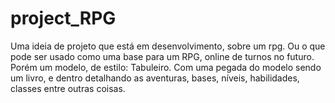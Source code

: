# project_RPG
Uma ideia de projeto que está em desenvolvimento, sobre um rpg. Ou o que pode ser usado como uma base para um RPG, online de turnos no futuro. Porém um modelo, de estilo: Tabuleiro.
Com uma pegada do modelo sendo um livro, e dentro detalhando as aventuras, bases, níveis, habilidades, classes entre outras coisas.
